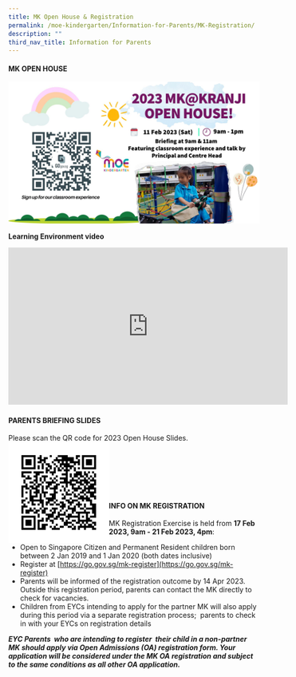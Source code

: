 ```yaml
---
title: MK Open House & Registration
permalink: /moe-kindergarten/Information-for-Parents/MK-Registration/
description: ""
third_nav_title: Information for Parents
---
```

#### **MK OPEN HOUSE**
![](/images/MOE%20Kindergarten/Information%20for%20Parents/Information%20for%20Parents/MK%20Open%20House%202023.jpg)

**Learning Environment video**

<iframe width="560" height="315" src="https://www.youtube.com/embed/X-HteLrhrYs" title="Welcome to MK@Kranji" frameborder="0" allow="accelerometer; autoplay; clipboard-write; encrypted-media; gyroscope; picture-in-picture; web-share" allowfullscreen></iframe>

#### **PARENTS BRIEFING SLIDES**<br>
Please scan the QR code for 2023 Open House Slides.
<img style="width:40%" align="left" src="/images/MKBriefingSlides.png">

<br><br><br><br><br>
#### **INFO ON MK REGISTRATION**

MK Registration Exercise is held from **17 Feb 2023, 9am - 21 Feb 2023, 4pm**:  
 
*  Open to Singapore Citizen and Permanent Resident children born between 2 Jan 2019 and 1 Jan 2020 (both dates inclusive)
*  Register at 
[https://go.gov.sg/mk-register](https://go.gov.sg/mk-register)  
* Parents will be informed of the registration outcome by 14 Apr 2023. Outside this registration period, parents can contact the MK directly to check for vacancies.
* Children from EYCs intending to apply for the partner MK will also apply during this period via a separate registration process;  parents to check in with your EYCs on registration details

_**EYC Parents  who are intending to register  their child in a non-partner MK should apply via Open Admissions (OA) registration form. Your application will be considered under the MK OA registration and subject to the same conditions as all other OA application.**_
